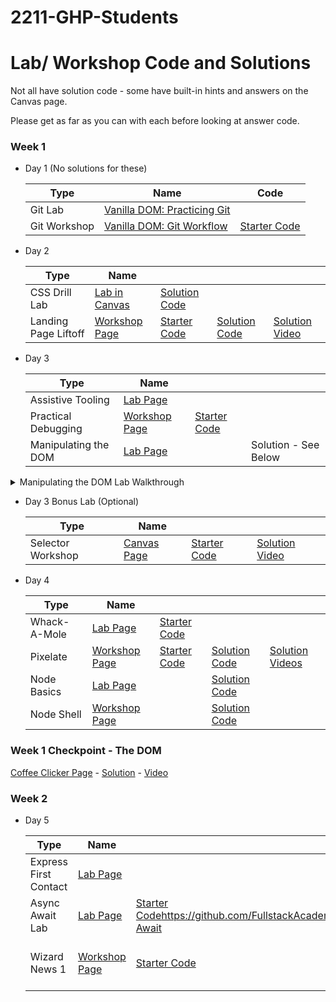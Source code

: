 # 2211-GHP-Students

# Lab/ Workshop Code and Solutions

Not all have solution code - some have built-in hints and answers on the Canvas page.

Please get as far as you can with each before looking at answer code.

### Week 1

- Day 1 (No solutions for these)
    
    | Type | Name | Code |
    | --- | --- | --- |
    | Git Lab | [Vanilla DOM: Practicing Git](https://fullstack.instructure.com/courses/448/pages/practicing-git-lab?module_item_id=127631) |  |
    | Git Workshop | [Vanilla DOM: Git Workflow](https://fullstack.instructure.com/courses/448/pages/git-workflow-workshop?module_item_id=127632) | [Starter Code](https://github.com/FullstackAcademy/PairExercise.GitWorkflow/blob/main/single-item-page.html) |
- Day 2
    
    | Type | Name |  |  |  |
    | --- | --- | --- | --- | --- |
    | CSS Drill Lab | [Lab in Canvas](https://fullstack.instructure.com/courses/448/pages/css-drills-lab?module_item_id=127636) | [Solution Code](https://hackmd.io/@2ctk-Q4uQAmhb4qw1GghPA/BJnXBHsnY#CSS-Newspaper-Solutions) |  |  |
    |  Landing Page Liftoff | [Workshop Page](https://fullstack.instructure.com/courses/448/pages/landing-page-liftoff-workshop?module_item_id=127637) | [Starter Code](https://github.com/FullstackAcademy/Landing-Page-Launchpad) | [Solution Code](https://github.com/FullstackAcademy/Landing-Page-Launchpad) | [Solution Video](https://www.youtube.com/watch?v=TvTiebmefWY) |

- Day 3
    
    | Type | Name |  |  |
    | --- | --- | --- | --- |
    | Assistive Tooling | [Lab Page](https://fullstack.instructure.com/courses/448/modules/items/127641) |  |
    | Practical Debugging | [Workshop Page](https://fullstack.instructure.com/courses/448/modules/items/127642) | [Starter Code](https://github.com/FullstackAcademy/PairExercise.PracticalDebugging) |
    | Manipulating the DOM | [Lab Page](https://fullstack.instructure.com/courses/448/modules/items/127646) |  | Solution - See Below |
       
<details>
<summary>Manipulating the DOM Lab Walkthrough</summary>

  // To be run in console @ [https://en.wikipedia.org/wiki/Document_Object_Model](https://en.wikipedia.org/wiki/Document_Object_Model)
        
        /*
        I use the elements tab to find the main title of the article:
        <h1 id="firstHeading" class="firstHeading">Document Object Model</h1>
        which I select and style like this:
        */
        const mainTitle = document.querySelector("#firstHeading"); // Using the id.
        mainTitle.style.color = "red"; // The text is now red!
        
        /*
        Extra Challenges
        */
        
        // -----------------------------------------------------
        
        // Turn every <p> node's text green
        const allParagraphElements = document.querySelectorAll("p"); // Select all <p>.
        const asArray = Array.from(allParagraphElements); // Turn that array-like object in to a REAL array.
        asArray.forEach(pElement => { // Loop through ...
        pElement.style.color = "green"; // ... update the inline CSS style for each element to have color:green;
        });
        
        // -----------------------------------------------------
        
        // Change every <a> node so that it will link to the page for Star Wars.
        const allLinkElements = Array.from(document.querySelectorAll("a")); // Combining some steps from previous example.
        allLinkElements.forEach(a => {
        a.href = "[https://en.wikipedia.org/wiki/Star_Wars](https://en.wikipedia.org/wiki/Star_Wars)"; // Setting the "href" attribute of each <a>.
        });
        
        // -----------------------------------------------------
        
        // Make the page much cuter by replacing the main picture in the article with a picture of a puppy.
        
        // This image does not have its own ID or class, so this is the most reliable way of selecting I could find.
        // There is a <td> element it has as a parent that has the class .infobox-image,
        // I use that and ask for the <img> element found as a descendant.
        const mainImage = document.querySelector(".infobox-image img");
        // Update the <img src> attribute.
        mainImage.src = "[https://learndotresources.s3.amazonaws.com/workshop/5a7b63826759b0000495a518/dom-cody.png](https://learndotresources.s3.amazonaws.com/workshop/5a7b63826759b0000495a518/dom-cody.png)";
        
        // -----------------------------------------------------
        
        /*
        Extra challenging!
        
        Write a function that will search the DOM tree recursively for all instances of the term "DOM",
        and replace it with the term "KITTEN".
        
        - /
        
        // This recursive function will first be called with the body element/node of the page, and recursive visit child nodes.
        const replaceTextAndLookAtChildren = (domNode) => {

        // While not an element, text nodes on the page are tree nodes that contain the text content of an element.
        // For example: <h1>Hi!</h1> is actually not just one node, but two: the h1, and a childNode with the name "#text" that contains "Hi!"
        // This strategy may be confusing, but is the easiest what I can make sure that I'm only updating text, and not other attributes,
        // like href's on links. This would be an issue when using .innerHTML.
        if (domNode.nodeName === "#text") {
            domNode.textContent = domNode.textContent.replaceAll("DOM", "Kitten");
        }
        
        // After seeing if this node is a text node and possibly updating its content,
        // I access the child nodes of this node with .childNodes and then turn it into an array.
        const thisElementsChildNodes = Array.from(domNode.childNodes);
        
        thisElementsChildNodes.forEach(childNode => { // I loop over that array ...
            replaceTextAndLookAtChildren(childNode); // ... and recursively call this function, which allows me to traverse the whole tree.
        });
        
        };
        
        // I start my recursive traversal at the top node of the visual page, and let the recursive calls eventually visit every node on the page.
        replaceTextAndLookAtChildren(document.body);
</details>
        
 - Day 3 Bonus Lab (Optional)

    | Type | Name |  |  | 
    | --- | --- | --- | --- |
    | Selector Workshop | [Canvas Page](https://fullstack.instructure.com/courses/448/modules/items/127647) | [Starter Code](https://github.com/FullstackAcademy/PairExercise.Selector) | [Solution Video](https://www.youtube.com/watch?v=vUcbywLzQS4) |
    
    
    
- Day 4
    
    | Type | Name |  |  |  |
    | --- | --- | --- | --- | --- |
    | Whack-A-Mole |  [Lab Page](https://fullstack.instructure.com/courses/448/modules/items/127651) | [Starter Code](https://github.com/FullstackAcademy/Lab.Whack-a-mole) |  |  |
    | Pixelate | [Workshop Page](https://fullstack.instructure.com/courses/448/modules/items/127652) | [Starter Code](https://github.com/FullstackAcademy/PairExercise.Pixelate) | [Solution Code](https://github.com/FullstackAcademy/PairExercise.Pixelate.Solution) | [Solution Videos](https://www.youtube.com/playlist?list=PLx0iOsdUOUmlGmcCCcsf9os6lVu0l5kg-) |
    | Node Basics  | [Lab Page](https://fullstack.instructure.com/courses/448/pages/node-basics-lab?module_item_id=127660) |  | [Solution Code](https://github.com/FullstackAcademy/Solution.NodeBasics) |  |
    | Node Shell | [Workshop Page](https://fullstack.instructure.com/courses/448/pages/node-shell-workshop?module_item_id=127661) |  | [Solution Code](https://github.com/FullstackAcademy/Solution.NodeShell) |  |
    

### Week 1 Checkpoint - The DOM
[Coffee Clicker Page](https://github.com/FullstackAcademy/Checkpoint.DOM) - 
[Solution](https://github.com/FullstackAcademy/Checkpoint.DOM.Solution) - 
[Video](https://youtu.be/3EtAyIhudF0)
    

### Week 2

- Day 5
    
    | Type | Name |  |  |  |
    | --- | --- | --- | --- | --- |
    | Express First Contact | [Lab Page](https://fullstack.instructure.com/courses/448/modules/items/127665) |  |  |  |
    | Async Await Lab | [Lab Page](https://fullstack.instructure.com/courses/448/modules/items/127667) | [Starter Code]()https://github.com/FullstackAcademy/Lab.Async-Await | [Solution Code](https://github.com/FullstackAcademy/Solution.Lab.AsyncAwait) |  |
    | Wizard News 1 | [Workshop Page](https://fullstack.instructure.com/courses/448/modules/items/127666)| [Starter Code](https://github.com/FullstackAcademy/PairExercise.Wizard-news-pt1) | [Solution Code](https://github.com/FullstackAcademy/Solution.Wizard-news/tree/Part1) | [Review / Solution Video](https://www.youtube.com/watch?v=w07G_eMRFZ4&feature=youtu.be) |

